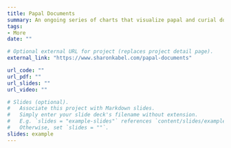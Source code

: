 ```yaml
---
title: Papal Documents
summary: An ongoing series of charts that visualize papal and curial documents
tags:
- More
date: ""

# Optional external URL for project (replaces project detail page).
external_link: "https://www.sharonkabel.com/papal-documents"

url_code: ""
url_pdf: ""
url_slides: ""
url_video: ""

# Slides (optional).
#   Associate this project with Markdown slides.
#   Simply enter your slide deck's filename without extension.
#   E.g. `slides = "example-slides"` references `content/slides/example-slides.md`.
#   Otherwise, set `slides = ""`.
slides: example
---
```



